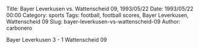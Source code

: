 Title: Bayer Leverkusen vs. Wattenscheid 09, 1993/05/22
Date: 1993/05/22 00:00
Category: sports
Tags: football, football scores, Bayer Leverkusen, Wattenscheid 09
Slug: bayer-leverkusen-vs-wattenscheid-09
Author: carbonero


Bayer Leverkusen 3 - 1 Wattenscheid 09
